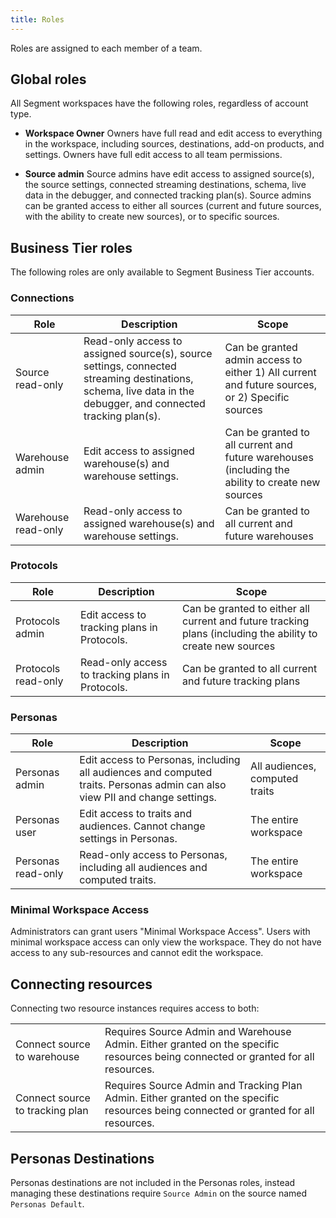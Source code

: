 ```yaml
---
title: Roles
---
```


Roles are assigned to each member of a team.

## Global roles

All Segment workspaces have the following roles, regardless of account type.

  - **Workspace Owner**
    Owners have full read and edit access to everything in the workspace, including sources, destinations, add-on products, and settings. Owners have full edit access to all team permissions.

  - **Source admin**
    Source admins have edit access to assigned source(s), the source settings, connected streaming destinations, schema, live data in the debugger, and connected tracking plan(s). Source admins can be granted access to either all sources (current and future sources, with the ability to create new sources), or to specific sources.


## Business Tier roles

The following roles are only available to Segment Business Tier accounts.

### Connections

| Role                | Description                                                                                                                                                   | Scope                                                                                            |
| ------------------- | ------------------------------------------------------------------------------------------------------------------------------------------------------------- | ------------------------------------------------------------------------------------------------ |
| Source read-only    | Read-only access to assigned source(s), source settings, connected streaming destinations, schema, live data in the debugger, and connected tracking plan(s). | Can be granted admin access to either 1) All current and future sources, or 2) Specific sources  |
| Warehouse admin     | Edit access to assigned warehouse(s) and warehouse settings.                                                                                                  | Can be granted to all current and future warehouses (including the ability to create new sources |
| Warehouse read-only | Read-only access to assigned warehouse(s) and warehouse settings.                                                                                             | Can be granted to all current and future warehouses                                              |


### Protocols


| Role                | Description                                      | Scope                                                                                                       |
| ------------------- | ------------------------------------------------ | ----------------------------------------------------------------------------------------------------------- |
| Protocols admin     | Edit access to tracking plans in Protocols.      | Can be granted to either all current and future tracking plans (including the ability to create new sources |
| Protocols read-only | Read-only access to tracking plans in Protocols. | Can be granted to all current and future tracking plans                                                     |

### Personas

| Role               | Description                                                                                                                 | Scope                          |
| ------------------ | --------------------------------------------------------------------------------------------------------------------------- | ------------------------------ |
| Personas admin     | Edit access to Personas, including all audiences and computed traits. Personas admin can also view PII and change settings. | All audiences, computed traits |
| Personas user      | Edit access to traits and audiences. Cannot change settings in Personas.                                        | The entire workspace           |
| Personas read-only | Read-only access to Personas,  including all audiences and computed traits.                                                 | The entire workspace           |



### Minimal Workspace Access

Administrators can grant users "Minimal Workspace Access". Users with minimal workspace access can only view the workspace. They do not have access to any sub-resources and cannot edit the workspace.


## Connecting resources

Connecting two resource instances requires access to both:

<table>
  <tr>
    <td>Connect source to warehouse</td>
    <td>Requires Source Admin and Warehouse Admin. Either granted on the specific resources being connected or granted for all resources.</td>
  </tr>
  <tr>
    <td>Connect source to tracking plan</td>
    <td>Requires Source Admin and Tracking Plan Admin. Either granted on the specific resources being connected or granted for all resources. </td>
  </tr>
</table>


## Personas Destinations

Personas destinations are not included in the Personas roles, instead managing these destinations require `Source Admin` on the source named `Personas Default`.
